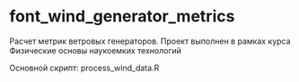 # font_wind_generator_metrics
Расчет метрик ветровых генераторов. Проект выполнен в рамках курса Физические основы наукоемких технологий

Основной скрипт: process_wind_data.R